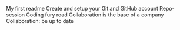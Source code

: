 My first readme
Create and setup your Git and GitHub account
Repo-session
Coding fury road
Collaboration is the base of a company
Collaboration: be up to date
